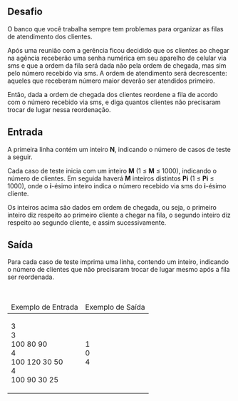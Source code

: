 <div><div>
<h2>Desafio&nbsp;</h2>

<p>O banco que você trabalha sempre tem problemas para organizar as filas de atendimento dos clientes.</p>

<p>Após uma reunião com a gerência ficou decidido&nbsp;que os clientes ao chegar na agência receberão uma senha numérica em seu aparelho de celular via sms e que a ordem da fila será dada não pela ordem de chegada, mas sim pelo número recebido via sms. A ordem de atendimento será decrescente: aqueles que receberam&nbsp;número maior deverão ser atendidos primeiro.&nbsp;</p>

<p>Então, dada a ordem de chegada dos clientes reordene a fila de acordo com o número recebido via sms, e diga quantos clientes não precisaram trocar de lugar nessa reordenação.</p>

<h2>Entrada</h2>
</div>

<div>
<p>A primeira linha contém um inteiro <strong>N</strong>, indicando o número de casos de teste a seguir.</p>

<p>Cada caso de teste inicia com um inteiro <strong>M</strong> (1 ≤ <strong>M</strong> ≤ 1000), indicando o número de clientes. Em seguida haverá <strong>M</strong> inteiros distintos <strong>Pi</strong> (1 ≤ <strong>Pi</strong> ≤ 1000), onde o <strong>i</strong>-ésimo inteiro indica o número recebido via sms&nbsp;do <strong>i</strong>-ésimo cliente.</p>

<p>Os inteiros acima são dados em ordem de chegada, ou seja, o primeiro inteiro diz respeito ao primeiro cliente a chegar na fila, o segundo inteiro diz respeito ao segundo cliente, e assim sucessivamente.</p>
</div>

<h2>Saída</h2>

<div>
<p>Para cada caso de teste imprima uma linha, contendo um inteiro, indicando o número de clientes que não precisaram trocar de lugar mesmo após a fila ser reordenada.</p>
</div>

<div>&nbsp;</div>

<table>
	<thead>
		<tr>
			<td>Exemplo de Entrada</td>
			<td>Exemplo de Saída</td>
		</tr>
	</thead>
	<tbody>
		<tr>
			<td>
			<p>3<br>
			3<br>
			100 80 90<br>
			4<br>
			100 120 30 50<br>
			4<br>
			100 90 30 25</p>
			</td>
			<td>
			<p>1<br>
			0<br>
			4</p>
			</td>
		</tr>
	</tbody>
</table> <br><br></div>